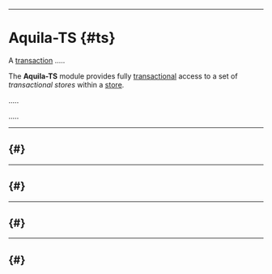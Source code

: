-----------------------------------------------------------------------------------------------
# Aquila-TS {#ts}

A [transaction](../intro/trans.md) .....

The __Aquila-TS__ module provides fully [transactional](#trans) access to a set of _transactional stores_
within a [store](#sc).

.....




.....




-----------------------------------------------------------------------------------------------
## {#}




-----------------------------------------------------------------------------------------------
## {#}




-----------------------------------------------------------------------------------------------
## {#}




-----------------------------------------------------------------------------------------------
## {#}













